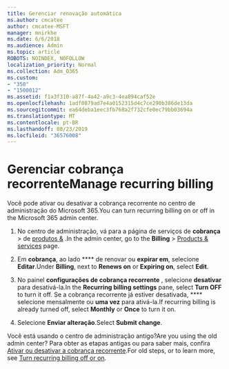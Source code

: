 ```yaml
---
title: Gerenciar renovação automática
ms.author: cmcatee
author: cmcatee-MSFT
manager: mnirkhe
ms.date: 6/6/2018
ms.audience: Admin
ms.topic: article
ROBOTS: NOINDEX, NOFOLLOW
localization_priority: Normal
ms.collection: Adm_O365
ms.custom:
- "350"
- "1500012"
ms.assetid: f1a3f310-a87f-4a42-a9c3-4ea894caf52e
ms.openlocfilehash: 1adf0879ad7e4a0152315d4c7ce290b386de13da
ms.sourcegitcommit: ea64deba1eec3fb768a2f732cfe0ec79bb03694a
ms.translationtype: MT
ms.contentlocale: pt-BR
ms.lasthandoff: 08/23/2019
ms.locfileid: "36576008"
---
```

# <a name="manage-recurring-billing"></a><span data-ttu-id="8d80a-102">Gerenciar cobrança recorrente</span><span class="sxs-lookup"><span data-stu-id="8d80a-102">Manage recurring billing</span></span>

<span data-ttu-id="8d80a-103">Você pode ativar ou desativar a cobrança recorrente no centro de administração do Microsoft 365.</span><span class="sxs-lookup"><span data-stu-id="8d80a-103">You can turn recurring billing on or off in the Microsoft 365 admin center.</span></span>
  
1. <span data-ttu-id="8d80a-104">No centro de administração, vá para a página de serviços de **cobrança** \> de [produtos &](https://go.microsoft.com/fwlink/p/?linkid=842054) .</span><span class="sxs-lookup"><span data-stu-id="8d80a-104">In the admin center, go to the **Billing** \> [Products & services](https://go.microsoft.com/fwlink/p/?linkid=842054) page.</span></span>

2. <span data-ttu-id="8d80a-105">Em **cobrança**, ao lado \*\*\*\* de renovar ou **expirar em**, selecione **Editar**.</span><span class="sxs-lookup"><span data-stu-id="8d80a-105">Under **Billing**, next to **Renews on** or **Expiring on**, select **Edit**.</span></span>

3. <span data-ttu-id="8d80a-106">No painel **configurações de cobrança recorrente** , selecione **desativar** para desativá-la.</span><span class="sxs-lookup"><span data-stu-id="8d80a-106">In the **Recurring billing settings** pane, select **Turn OFF** to turn it off.</span></span> <span data-ttu-id="8d80a-107">Se a cobrança recorrente já estiver desativada, \*\*\*\* selecione mensalmente ou **uma vez** para ativá-la.</span><span class="sxs-lookup"><span data-stu-id="8d80a-107">If recurring billing is already turned off, select **Monthly** or **Once** to turn it on.</span></span>

4. <span data-ttu-id="8d80a-108">Selecione **Enviar alteração**.</span><span class="sxs-lookup"><span data-stu-id="8d80a-108">Select **Submit change**.</span></span>

<span data-ttu-id="8d80a-109">Você está usando o centro de administração antigo?</span><span class="sxs-lookup"><span data-stu-id="8d80a-109">Are you using the old admin center?</span></span> <span data-ttu-id="8d80a-110">Para obter as etapas antigas ou para saber mais, confira [Ativar ou desativar a cobrança recorrente](https://docs.microsoft.com/office365/admin/subscriptions-and-billing/renew-your-subscription?view=o365-worldwide#turn-recurring-billing-off-or-on).</span><span class="sxs-lookup"><span data-stu-id="8d80a-110">For old steps, or to learn more, see [Turn recurring billing off or on](https://docs.microsoft.com/office365/admin/subscriptions-and-billing/renew-your-subscription?view=o365-worldwide#turn-recurring-billing-off-or-on).</span></span>

